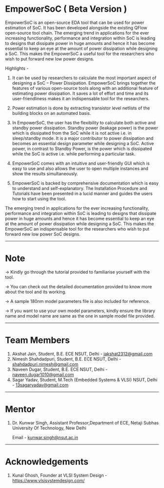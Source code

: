 # EmpowerSoC ( Beta Version ) 
EmpowerSoC is an open-source EDA tool that can be used for power estimation of SoC. It has been developed alongside the existing QFlow open-source tool chain. The emerging trend in applications for the ever increasing functionality, performance and integration within SoC is leading to designs that dissipate power in huge amounts and hence it has become essential to keep an eye at the amount of power dissipation while designing a SoC. This makes the EmpowerSoC a useful tool for the researchers who wish to put forward new low power designs.

Highlights - 

1. It can be used by researchers to calculate the most important
aspect of designing a SoC – Power Dissipation.
EmpowerSoC brings together the features of various open-source tools along with an
additional feature of estimating power dissipation. It saves a lot of effort and time and
its user-friendliness makes it an indispensable tool for the researchers.

2. Power estimation is done by extracting transistor level netlists of the building blocks on an automated basis.

3. In EmpowerSoC, the user has the flexibility to calculate both active and standby
power dissipation. Standby power (leakage power) is the power which is dissipated
from the SoC while it is not active i.e. in sleep/standby mode. It is a major contributor
to power dissipation and becomes an essential design parameter while designing a
SoC. Active power, in contrast to Standby Power, is the power which is dissipated
while the SoC is active i.e. while performing a particular task.

4. EmpowerSoC comes with an intuitive and user-friendly GUI which is easy to use
and also allows the user to open multiple instances and show the results
simultaneously.

5. EmpowerSoC is backed by comprehensive documentation which is easy to
understand and self-explanatory. The Installation Procedure and Tutorials have been
presented in a lucid manner and guides the users how to start using the tool.

The emerging trend in applications for the ever increasing functionality, performance
and integration within SoC is leading to designs that dissipate power in huge amounts
and hence it has become essential to keep an eye at the amount of power dissipation
while designing a SoC. This makes the EmpowerSoC an indispensable tool for the
researchers who wish to put forward new low power SoC designs.

-------------------------------------------------------------------------------------------------
# Note

-> Kindly go through the tutorial provided to familiarise yourself with the tool.

-> You can check out the detailed documentation provided to know more about the tool and its working.

-> A sample 180nm model parameters file is also included for reference.

-> If you want to use your own model parameters, kindly ensure the library name and model name are same as the one in sample model file provided.
   
-------------------------------------------------------------------------------------------------
# Team Members 
1) Akshat Jain, Student, B.E. ECE NSUT, Delhi - jakshat2312@gmail.com
2) Nimesh Shahdadpuri, Student, B.E. ECE NSUT, Delhi - shahdadpuri.nimesh@gmail.com
3) Naveen Dugar, Student, B.E. ECE NSUT, Delhi - naveen.dugar1010@gmail.com
4) Sagar Yadav, Student, M.Tech (Embedded Systems & VLSI) NSUT, Delhi - 13sagaryadav@gmail.com

-------------------------------------------------------------------------------------------------
# Mentor
1) Dr. Kunwar Singh, Assistant Professor,Department of ECE, Netaji Subhas University Of Technology, New Delhi 
   
   Email - kunwar.singh@nsut.ac.in

-------------------------------------------------------------------------------------------------
# Acknowledgements
1) Kunal Ghosh, Founder at VLSI System Design - https://www.vlsisystemdesign.com/
